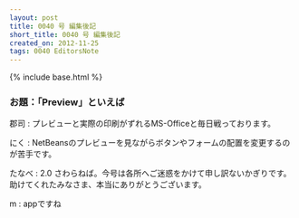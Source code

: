 ```yaml
---
layout: post
title: 0040 号 編集後記
short_title: 0040 号 編集後記
created_on: 2012-11-25
tags: 0040 EditorsNote
---
```

{% include base.html %}


### お題：「Preview」といえば

郡司
: プレビューと実際の印刷がずれるMS-Officeと毎日戦っております。

にく
: NetBeansのプレビューを見ながらボタンやフォームの配置を変更するのが苦手です。

たなべ
: 2.0 さわらねば。今号は各所へご迷惑をかけて申し訳ないかぎりです。助けてくれたみなさま、本当にありがとうございます。

m
: appですね


